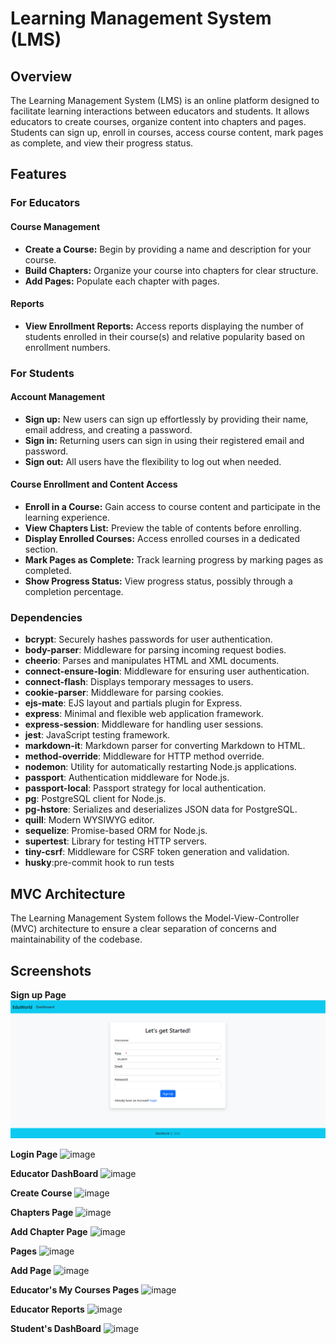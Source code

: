 # Learning Management System (LMS)

## Overview

The Learning Management System (LMS) is an online platform designed to facilitate learning interactions between educators and students. It allows educators to create courses, organize content into chapters and pages. Students can sign up, enroll in courses, access course content, mark pages as complete, and view their progress status.

## Features

### For Educators

#### Course Management
- **Create a Course:** Begin by providing a name and description for your course.
- **Build Chapters:** Organize your course into chapters for clear structure.
- **Add Pages:** Populate each chapter with pages.

#### Reports
- **View Enrollment Reports:** Access reports displaying the number of students enrolled in their course(s) and relative popularity based on enrollment numbers.

### For Students

#### Account Management
- **Sign up:** New users can sign up effortlessly by providing their name, email address, and creating a password.
- **Sign in:** Returning users can sign in using their registered email and password.
- **Sign out:** All users have the flexibility to log out when needed.

#### Course Enrollment and Content Access
- **Enroll in a Course:** Gain access to course content and participate in the learning experience.
- **View Chapters List:** Preview the table of contents before enrolling.
- **Display Enrolled Courses:** Access enrolled courses in a dedicated section.
- **Mark Pages as Complete:** Track learning progress by marking pages as completed.
- **Show Progress Status:** View progress status, possibly through a completion percentage.

### Dependencies

- **bcrypt**: Securely hashes passwords for user authentication.
- **body-parser**: Middleware for parsing incoming request bodies.
- **cheerio**: Parses and manipulates HTML and XML documents.
- **connect-ensure-login**: Middleware for ensuring user authentication.
- **connect-flash**: Displays temporary messages to users.
- **cookie-parser**: Middleware for parsing cookies.
- **ejs-mate**: EJS layout and partials plugin for Express.
- **express**: Minimal and flexible web application framework.
- **express-session**: Middleware for handling user sessions.
- **jest**: JavaScript testing framework.
- **markdown-it**: Markdown parser for converting Markdown to HTML.
- **method-override**: Middleware for HTTP method override.
- **nodemon**: Utility for automatically restarting Node.js applications.
- **passport**: Authentication middleware for Node.js.
- **passport-local**: Passport strategy for local authentication.
- **pg**: PostgreSQL client for Node.js.
- **pg-hstore**: Serializes and deserializes JSON data for PostgreSQL.
- **quill**: Modern WYSIWYG editor.
- **sequelize**: Promise-based ORM for Node.js.
- **supertest**: Library for testing HTTP servers.
- **tiny-csrf**: Middleware for CSRF token generation and validation.
- **husky**:pre-commit hook to run tests

## MVC Architecture

The Learning Management System follows the Model-View-Controller (MVC) architecture to ensure a clear separation of concerns and maintainability of the codebase.

## Screenshots 
**Sign up Page**
![Sign up Page](images/image.png)

**Login Page**
![image](https://github.com/sindhureddy-6/Learning-Management-System/assets/113305417/210e6b0a-d8ab-4fe0-9342-fbe45af2e832)

**Educator DashBoard**
![image](https://github.com/sindhureddy-6/Learning-Management-System/assets/113305417/b107f836-7c4e-4655-93a9-35864eafa352)

**Create Course**
![image](https://github.com/sindhureddy-6/Learning-Management-System/assets/113305417/0c3c748e-7cba-48aa-beeb-b489aa22fc27)

**Chapters Page**
![image](https://github.com/sindhureddy-6/Learning-Management-System/assets/113305417/29cfcd1e-b2c3-4310-9da6-829dc43fcfd8)

**Add Chapter Page**
![image](https://github.com/sindhureddy-6/Learning-Management-System/assets/113305417/8561cec9-770a-426a-8400-73867ebe21c0)

**Pages**
![image](https://github.com/sindhureddy-6/Learning-Management-System/assets/113305417/38e56749-182d-4a0d-a3d5-77cc884bf313)

**Add Page**
![image](https://github.com/sindhureddy-6/Learning-Management-System/assets/113305417/45879f2e-c4e1-492c-9cab-f3e61f5c9c84)

**Educator's My Courses Pages**
![image](https://github.com/sindhureddy-6/Learning-Management-System/assets/113305417/22b1fb3c-aeee-429b-842b-5d36b498ca17)

**Educator Reports**
![image](https://github.com/sindhureddy-6/Learning-Management-System/assets/113305417/725f4022-fbbd-4ac2-9d08-26b8d5c0c507)

**Student's DashBoard**
![image](https://github.com/sindhureddy-6/Learning-Management-System/assets/113305417/3e6b4178-6f78-480b-a3f5-903f0603b73c)




